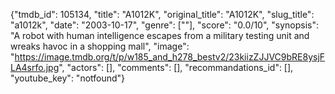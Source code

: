{"tmdb_id": 105134, "title": "A1012K", "original_title": "A1012K", "slug_title": "a1012k", "date": "2003-10-17", "genre": [""], "score": "0.0/10", "synopsis": "A robot with human intelligence escapes from a military testing unit and wreaks havoc in a shopping mall", "image": "https://image.tmdb.org/t/p/w185_and_h278_bestv2/23kiizZJJVC9bRE8ysjFLA4srfo.jpg", "actors": [], "comments": [], "recommandations_id": [], "youtube_key": "notfound"}